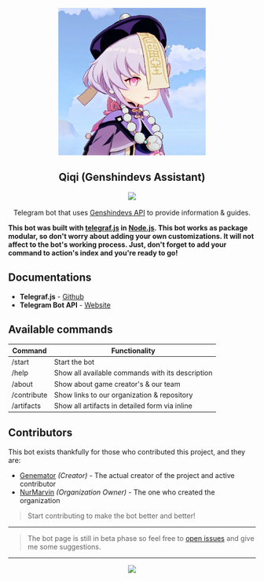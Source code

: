 <p align="center"><a href="https://t.me/genshindevbot" target="_blank"><img height="300" width="300" src="./assets/logo.jpg"/></a></p>

<h2 align="center">Qiqi (Genshindevs Assistant)</h2>

<p align="center"><a href="https://t.me/genshindevbot"><img src="https://img.shields.io/static/v1.svg?style=flat-square&label=heroku&message=deployed&logoColor=eceff4&logo=github&colorA=000000&colorB=ffffff"/></a></p>

<p align="center"> Telegram bot that uses <a href="https://github.com/genshindev/api" target="_blank">Genshindevs API</a> to provide information & guides.</p>

**This bot was built with [telegraf.js](https://github.com/telegraf/telegraf) in
[Node.js](https://nodejs.org/en/). This bot works as package modular, so don't
worry about adding your own customizations. It will not affect to the bot's
working process. Just, don't forget to add your command to action's index and
you're ready to go!**

## Documentations

-   **Telegraf.js** - [Github](https://github.com/telegraf/telegraf)
-   **Telegram Bot API** - [Website](https://core.telegram.org/bots/api)

## Available commands

|   Command   |                  Functionality                   |
| ----------- | ------------------------------------------------ |
| /start      | Start the bot                                    |
| /help       | Show all available commands with its description |
| /about      | Show about game creator's & our team             |
| /contribute | Show links to our organization & repository      |
| /artifacts  | Show all artifacts in detailed form via inline   |


## Contributors

This bot exists thankfully for those who contributed this project, and they are:

-   [Genemator](https://github.com/genemators) _(Creator)_ - The actual creator
    of the project and active contributor
-   [NurMarvin](https://github.com/NurMarvin) _(Organization Owner)_ - The one who
    created the organization

> Start contributing to make the bot better and better!
---

> The bot page is still in beta phase so feel free to
> [open issues](https://github.com/genshindev/telegram-bot/issues/new) and give me some
> suggestions.
---

<p align="center"><a href="https://github.com/genshindev/telegram-bot/blob/master/license"><img src="https://img.shields.io/static/v1.svg?style=flat-square&label=License&message=OSL-3.0&logoColor=eceff4&logo=github&colorA=000000&colorB=ffffff"/></a></p>
